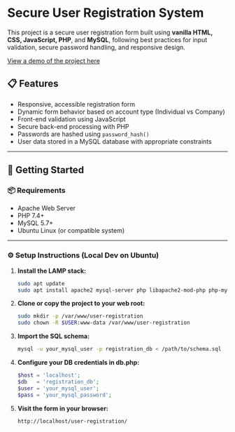 # Secure User Registration System

This project is a secure user registration form built using **vanilla HTML, CSS, JavaScript, PHP**, and **MySQL**, following best practices for input validation, secure password handling, and responsive design.

[View a demo of the project here](https://demo.cedarvalewebdesign.ca)

## 📋 Features

- Responsive, accessible registration form
- Dynamic form behavior based on account type (Individual vs Company)
- Front-end validation using JavaScript
- Secure back-end processing with PHP
- Passwords are hashed using `password_hash()`
- User data stored in a MySQL database with appropriate constraints

---

## 🚀 Getting Started

### 📦 Requirements

- Apache Web Server
- PHP 7.4+
- MySQL 5.7+
- Ubuntu Linux (or compatible system)

---

### ⚙️ Setup Instructions (Local Dev on Ubuntu)

1. **Install the LAMP stack:**

   ```bash
   sudo apt update
   sudo apt install apache2 mysql-server php libapache2-mod-php php-mysql
   ```

2. **Clone or copy the project to your web root:**

   ```bash
   sudo mkdir -p /var/www/user-registration
   sudo chown -R $USER:www-data /var/www/user-registration
   ```

3. **Import the SQL schema:**

   ```bash
   mysql -u your_mysql_user -p registration_db < /path/to/schema.sql
   ```

4. **Configure your DB credentials in db.php:**

   ```php
   $host = 'localhost';
   $db   = 'registration_db';
   $user = 'your_mysql_user';
   $pass = 'your_mysql_password';
   ```

5. **Visit the form in your browser:**

   ```bash
   http://localhost/user-registration/
   ```
